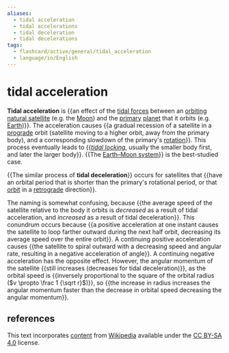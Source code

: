 ```yaml
---
aliases:
  - tidal acceleration
  - tidal accelerations
  - tidal deceleration
  - tidal decelerations
tags:
  - flashcard/active/general/tidal_acceleration
  - language/in/English
---
```


# tidal acceleration

__Tidal acceleration__ is {{an effect of the [tidal forces](tidal%20force.md) between an [orbiting](orbit.md) [natural satellite](natural%20satellite.md) (e.g. the [Moon](Moon.md)) and the [primary](primary%20body.md) [planet](planet.md) that it orbits (e.g. [Earth](Earth.md))}}. The acceleration causes {{a gradual recession of a satellite in a [prograde](retrograde%20and%20prograde%20motion.md) orbit (satellite moving to a higher orbit, away from the primary body), and a corresponding slowdown of the primary's [rotation](rotation.md)}}. This process eventually leads to {{[_tidal locking_](tidal%20locking.md), usually the smaller body first, and later the larger body}}. {{The [Earth–Moon system](orbit%20of%20the%20Moon.md)}} is the best-studied case. <!--SR:!2024-10-14,64,310!2024-10-24,58,270!2025-03-19,175,310!2024-10-05,56,310-->

{{The similar process of __tidal deceleration__}} occurs for satellites that {{have an orbital period that is shorter than the primary's rotational period, or that [orbit](orbit.md) in a [retrograde](retrograde%20and%20prograde%20motion.md) direction}}. <!--SR:!2024-10-05,52,290!2025-02-15,151,310-->

The naming is somewhat confusing, because {{the average speed of the satellite relative to the body it orbits is _decreased_ as a result of tidal acceleration, and _increased_ as a result of tidal deceleration}}. This conundrum occurs because {{a positive acceleration at one instant causes the satellite to loop farther outward during the next half orbit, decreasing its average speed over the entire orbit}}. A continuing positive acceleration causes {{the satellite to spiral outward with a decreasing speed and angular rate, resulting in a negative acceleration of angle}}. A continuing negative acceleration has the opposite effect. However, the angular momentum of the satellite {{still increases (decreases for tidal deceleration)}}, as the orbital speed is {{inversely proportional to the square of the orbital radius ($v \propto \frac 1 {\sqrt r}$)}}, so {{the increase in radius increases the angular momentum faster than the decrease in orbital speed decreasing the angular momentum}}. <!--SR:!2025-04-22,201,310!2025-02-02,129,290!2024-12-10,91,270!2025-04-14,198,310!2025-02-05,133,290!2025-02-28,153,310-->

## references

This text incorporates [content](https://en.wikipedia.org/wiki/tidal_acceleration) from [Wikipedia](Wikipedia.md) available under the [CC BY-SA 4.0](https://creativecommons.org/licenses/by-sa/4.0/) license.
